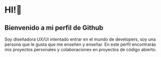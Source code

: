 # HI!👋

## Bienvenido a mi perfil de Github

Soy diseñadora UX/UI intentado entrar en el mundo de developers, soy una persona que le gusta que me enseñen y enseñar. En este perfil encontrarás mis proyectos personales y colaboraciones en proyectos de código abierto.